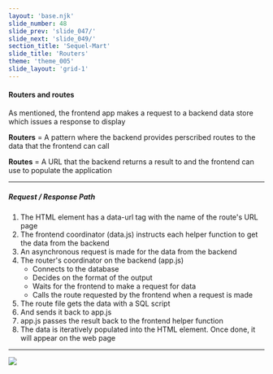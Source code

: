 ```yaml
---
layout: 'base.njk'
slide_number: 48
slide_prev: 'slide_047/'
slide_next: 'slide_049/'
section_title: 'Sequel-Mart'
slide_title: 'Routers'
theme: 'theme_005'
slide_layout: 'grid-1'
---
```


<section class="slide__text">

#### Routers and routes
As mentioned, the frontend app makes a request to a backend data store which issues a response to display

**Routers** = A pattern where the backend provides perscribed routes to the data that the frontend can call

**Routes** = A URL that the backend returns a result to and the frontend can use to populate the application

<hr />

##### Request / Response Path
1. The HTML element has a data-url tag with the name of the route's URL page
2. The frontend coordinator (data.js) instructs each helper function to get the data from the backend
3. An asynchronous request is made for the data from the backend
4. The router's coordinator on the backend (app.js)
    - Connects to the database
    - Decides on the format of the output
    - Waits for the frontend to make a request for data
    - Calls the route requested by the frontend when a request is made
5. The route file gets the data with a SQL script
6. And sends it back to app.js
6. app.js passes the result back to the frontend helper function
7. The data is iteratively populated into the HTML element. Once done, it will appear on the web page

<hr />

<img class="bg-hidden img-large" src="{{ '../../images/005_Router_Path.png' | url }}" />

</section>